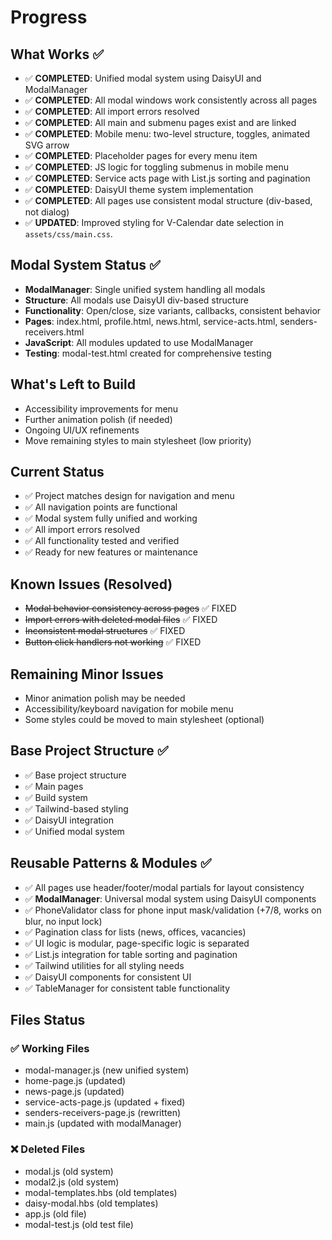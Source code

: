 # Progress

## What Works ✅
- ✅ **COMPLETED**: Unified modal system using DaisyUI and ModalManager
- ✅ **COMPLETED**: All modal windows work consistently across all pages
- ✅ **COMPLETED**: All import errors resolved
- ✅ **COMPLETED**: All main and submenu pages exist and are linked
- ✅ **COMPLETED**: Mobile menu: two-level structure, toggles, animated SVG arrow
- ✅ **COMPLETED**: Placeholder pages for every menu item
- ✅ **COMPLETED**: JS logic for toggling submenus in mobile menu
- ✅ **COMPLETED**: Service acts page with List.js sorting and pagination
- ✅ **COMPLETED**: DaisyUI theme system implementation
- ✅ **COMPLETED**: All pages use consistent modal structure (div-based, not dialog)
- ✅ **UPDATED**: Improved styling for V-Calendar date selection in `assets/css/main.css`.

## Modal System Status ✅
- **ModalManager**: Single unified system handling all modals
- **Structure**: All modals use DaisyUI div-based structure
- **Functionality**: Open/close, size variants, callbacks, consistent behavior
- **Pages**: index.html, profile.html, news.html, service-acts.html, senders-receivers.html
- **JavaScript**: All modules updated to use ModalManager
- **Testing**: modal-test.html created for comprehensive testing

## What's Left to Build
- Accessibility improvements for menu
- Further animation polish (if needed)
- Ongoing UI/UX refinements
- Move remaining styles to main stylesheet (low priority)

## Current Status
- ✅ Project matches design for navigation and menu
- ✅ All navigation points are functional
- ✅ Modal system fully unified and working
- ✅ All import errors resolved
- ✅ All functionality tested and verified
- ✅ Ready for new features or maintenance

## Known Issues (Resolved)
- ~~Modal behavior consistency across pages~~ ✅ FIXED
- ~~Import errors with deleted modal files~~ ✅ FIXED
- ~~Inconsistent modal structures~~ ✅ FIXED
- ~~Button click handlers not working~~ ✅ FIXED

## Remaining Minor Issues
- Minor animation polish may be needed
- Accessibility/keyboard navigation for mobile menu
- Some styles could be moved to main stylesheet (optional)

## Base Project Structure ✅
- ✅ Base project structure
- ✅ Main pages
- ✅ Build system
- ✅ Tailwind-based styling
- ✅ DaisyUI integration
- ✅ Unified modal system

## Reusable Patterns & Modules ✅
- ✅ All pages use header/footer/modal partials for layout consistency
- ✅ **ModalManager**: Universal modal system using DaisyUI components
- ✅ PhoneValidator class for phone input mask/validation (+7/8, works on blur, no input lock)
- ✅ Pagination class for lists (news, offices, vacancies)
- ✅ UI logic is modular, page-specific logic is separated
- ✅ List.js integration for table sorting and pagination
- ✅ Tailwind utilities for all styling needs
- ✅ DaisyUI components for consistent UI
- ✅ TableManager for consistent table functionality

## Files Status
### ✅ Working Files
- modal-manager.js (new unified system)
- home-page.js (updated)
- news-page.js (updated)
- service-acts-page.js (updated + fixed)
- senders-receivers-page.js (rewritten)
- main.js (updated with modalManager)

### ❌ Deleted Files
- modal.js (old system)
- modal2.js (old system)
- modal-templates.hbs (old templates)
- daisy-modal.hbs (old templates)
- app.js (old file)
- modal-test.js (old test file) 